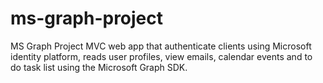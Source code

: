 # ms-graph-project
MS Graph Project
MVC web app that authenticate clients using Microsoft identity platform, reads user profiles, 
view emails, calendar events and to do task list using the Microsoft Graph SDK.
